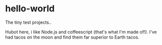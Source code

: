 # hello-world
The tiny test projects..

Hubot here, i like Node.js and coffeescript (that's what I'm made of!).
I've had tacos on the moon and find them far superior to Earth tacos.
